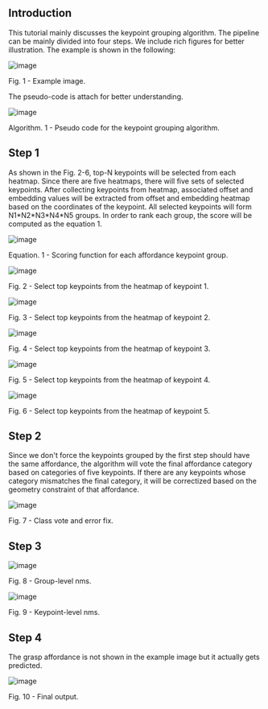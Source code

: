 ## Introduction
This tutorial mainly discusses the keypoint grouping algorithm. The pipeline can be mainly divided into four steps. We include rich figures for better illustration. The example
is shown in the following:

![image](../img/fig_kp_git_img.png)

Fig. 1 - Example image.

The pseudo-code is attach for better understanding. 

![image](../img/pseudo_code.png)

Algorithm. 1 - Pseudo code for the keypoint grouping algorithm.

## Step 1
As shown in the Fig. 2-6, top-N keypoints will be selected from each heatmap. Since there are five heatmaps, there will five sets of selected keypoints. After collecting keypoints 
from heatmap, associated offset and embedding values will be extracted from offset and embedding heatmap based on the coordinates of the keypoint. All selected keypoints will form
N1\*N2\*N3\*N4\*N5 groups. In order to rank each group, the score will be computed as the equation 1.

![image](../img/alg_score_func.png)

Equation. 1 - Scoring function for each affordance keypoint group.

![image](../img/fig_kp_git_step1_1.png)

Fig. 2 - Select top keypoints from the heatmap of keypoint 1.

![image](../img/fig_kp_git_step1_2.png)

Fig. 3 - Select top keypoints from the heatmap of keypoint 2.

![image](../img/fig_kp_git_step1_3.png)

Fig. 4 - Select top keypoints from the heatmap of keypoint 3.

![image](../img/fig_kp_git_step1_4.png)

Fig. 5 - Select top keypoints from the heatmap of keypoint 4.

![image](../img/fig_kp_git_step1_5.png)

Fig. 6 - Select top keypoints from the heatmap of keypoint 5.

## Step 2

Since we don't force the keypoints grouped by the first step should have the same affordance, the algorithm will vote the final affordance category based on categories of five keypoints. If there are any keypoints whose category mismatches the final category, it will be correctized based on the geometry constraint of that affordance.

![image](../img/fig_kp_git_step2.png)

Fig. 7 - Class vote and error fix.

## Step 3

![image](../img/fig_kp_git_step3_gl.png)

Fig. 8 - Group-level nms.

![image](../img/fig_kp_git_step3_kl.png)

Fig. 9 - Keypoint-level nms.

## Step 4

The grasp affordance is not shown in the example image but it actually gets predicted.

![image](../img/fig_kp_git_step4.png)

Fig. 10 - Final output.

